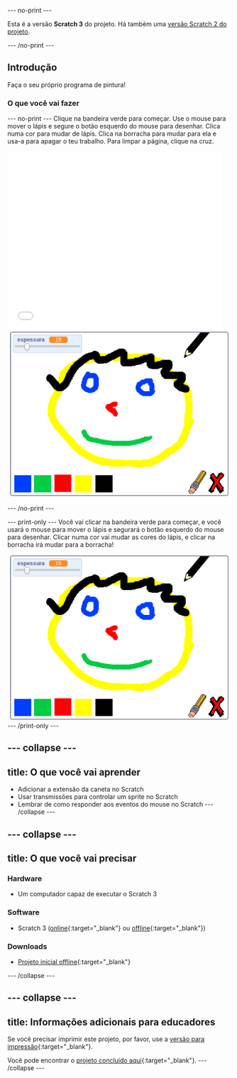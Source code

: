 --- no-print ---

Esta é a versão **Scratch 3** do projeto. Há também uma [versão Scratch 2 do projeto](https://projects.raspberrypi.org/pt-BR/projects/paint-box-scratch2).

--- /no-print ---

## Introdução

Faça o seu próprio programa de pintura!

### O que você vai fazer

--- no-print --- Clique na bandeira verde para começar. Use o mouse para mover o lápis e segure o botão esquerdo do mouse para desenhar. Clica numa cor para mudar de lápis. Clica na borracha para mudar para ela e usa-a para apagar o teu trabalho. Para limpar a página, clique na cruz.

<div class="scratch-preview">
  <iframe allowtransparency="true" width="485" height="402" src="//scratch.mit.edu/projects/embed/345999460/?autostart=false" frameborder="0" scrolling="no"></iframe>
  <img src="images/showcase.png">
</div>

--- /no-print ---

--- print-only --- Você vai clicar na bandeira verde para começar, e você usará o mouse para mover o lápis e segurará o botão esquerdo do mouse para desenhar. Clicar numa cor vai mudar as cores do lápis, e clicar na borracha irá mudar para a borracha!

![demonstração](images/showcase.png) --- /print-only ---

--- collapse ---
---
title: O que você vai aprender
---

+ Adicionar a extensão da caneta no Scratch
+ Usar transmissões para controlar um sprite no Scratch
+ Lembrar de como responder aos eventos do mouse no Scratch --- /collapse ---

--- collapse ---
---
title: O que você vai precisar
---

### Hardware

+ Um computador capaz de executar o Scratch 3

### Software

+ Scratch 3 ([online](http://rpf.io/scratchon){:target="_blank"} ou [offline](http://rpf.io/scratchoff){:target="_blank"})

### Downloads

+ [Projeto inicial offline](http://rpf.io/p/pt-BR/paint-box-go){:target="_blank"}

--- /collapse ---

--- collapse ---
---
title: Informações adicionais para educadores
---

Se você precisar imprimir este projeto, por favor, use a [versão para impressão](https://projects.raspberrypi.org/pt-BR/projects/paint-box/print){:target="_blank"}.

Você pode encontrar o [projeto concluído aqui](http://rpf.io/p/pt-BR/paint-box-get){:target="_blank"}. --- /collapse ---